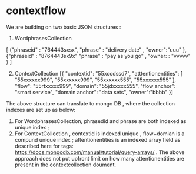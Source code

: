 # contextflow

We are building on two basic JSON structures :

1. WordphrasesCollection 

[
{"phraseid" : "764443sxsx",
 "phrase" : "delivery date" ,
 "owner":"uuu"
},
{"phraseid" : "8764443sx9x"
 "phrase" : "pay as you go" ,
 "owner: : "vvvvv"
} 
]

2. ContextCollection  [{
	"contextid": "55xccdssd7",
	"atttentionentities": [
		"55xxxxxx999", "55xxxxxx999", "55xxxxxx555", "55xxxxxx555"
	],
	"flow": "55rtxxxxx999",
	"domain": "55jdxxxxx555",
	"flow anchor": "smart service",
	"domain anchor": "data sets",
	"owner":"bbbb"
}]


The above structure can translate to mongo DB , where the collection indexes are set up as below:

1. For WordphrasesCollection, phrasedid and phrase are both indexed as unique index ; 
2. For ContextCollection , contextid is indexed unique , flow+domian is a compund unique index ; attentionentities is an indexed array field as described here for tags: https://docs.mongodb.com/manual/tutorial/query-arrays/ . The above approach does not put upfront limit on how many attentionentities are present in the contextcollection doument.
